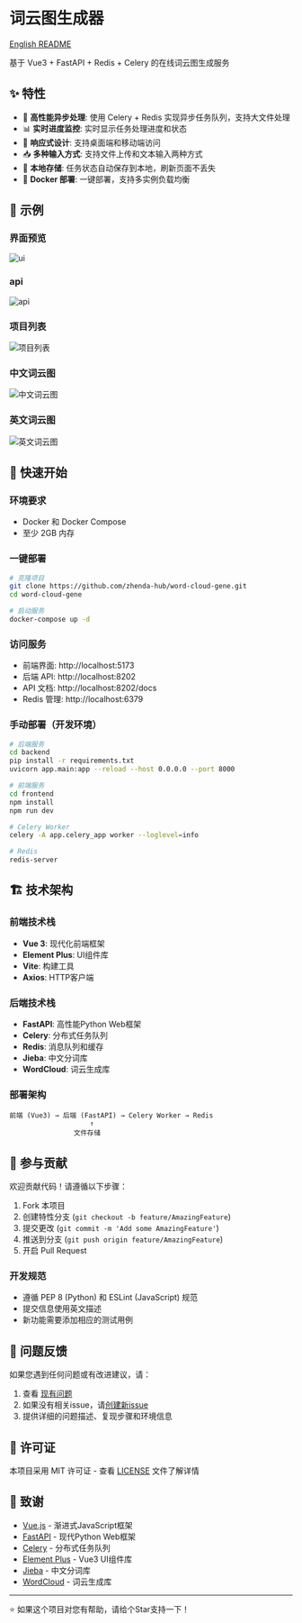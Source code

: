 # 词云图生成器

[English README](./README.en.md)


基于 Vue3 + FastAPI + Redis + Celery 的在线词云图生成服务

## ✨ 特性

- 🚀 **高性能异步处理**: 使用 Celery + Redis 实现异步任务队列，支持大文件处理
- 📊 **实时进度监控**: 实时显示任务处理进度和状态
- 📱 **响应式设计**: 支持桌面端和移动端访问
- 📥 **多种输入方式**: 支持文件上传和文本输入两种方式
- 💾 **本地存储**: 任务状态自动保存到本地，刷新页面不丢失
- 🐳 **Docker 部署**: 一键部署，支持多实例负载均衡

## 🎯 示例

### 界面预览
![ui](./images/ui.png)
### api
![api](./images/api.png)
### 项目列表
![项目列表](./images/list.png)
### 中文词云图
![中文词云图](./images/chinese.png)
### 英文词云图
![英文词云图](./images/english.png)

## 🚀 快速开始

### 环境要求
- Docker 和 Docker Compose
- 至少 2GB 内存

### 一键部署
```bash
# 克隆项目
git clone https://github.com/zhenda-hub/word-cloud-gene.git
cd word-cloud-gene

# 启动服务
docker-compose up -d
```

### 访问服务
- 前端界面: http://localhost:5173
- 后端 API: http://localhost:8202
- API 文档: http://localhost:8202/docs
- Redis 管理: http://localhost:6379

### 手动部署（开发环境）
```bash
# 后端服务
cd backend
pip install -r requirements.txt
uvicorn app.main:app --reload --host 0.0.0.0 --port 8000

# 前端服务  
cd frontend
npm install
npm run dev

# Celery Worker
celery -A app.celery_app worker --loglevel=info

# Redis
redis-server
```

## 🏗️ 技术架构

### 前端技术栈
- **Vue 3**: 现代化前端框架
- **Element Plus**: UI组件库
- **Vite**: 构建工具
- **Axios**: HTTP客户端

### 后端技术栈
- **FastAPI**: 高性能Python Web框架
- **Celery**: 分布式任务队列
- **Redis**: 消息队列和缓存
- **Jieba**: 中文分词库
- **WordCloud**: 词云生成库

### 部署架构
```
前端 (Vue3) → 后端 (FastAPI) → Celery Worker → Redis
                    ↑
                文件存储
```

## 🤝 参与贡献

欢迎贡献代码！请遵循以下步骤：

1. Fork 本项目
2. 创建特性分支 (`git checkout -b feature/AmazingFeature`)
3. 提交更改 (`git commit -m 'Add some AmazingFeature'`)
4. 推送到分支 (`git push origin feature/AmazingFeature`)
5. 开启 Pull Request

### 开发规范
- 遵循 PEP 8 (Python) 和 ESLint (JavaScript) 规范
- 提交信息使用英文描述
- 新功能需要添加相应的测试用例

## 🐛 问题反馈

如果您遇到任何问题或有改进建议，请：

1. 查看 [现有问题](https://github.com/zhenda-hub/word-cloud-gene/issues)
2. 如果没有相关issue，请[创建新issue](https://github.com/zhenda-hub/word-cloud-gene/issues/new)
3. 提供详细的问题描述、复现步骤和环境信息

## 📄 许可证

本项目采用 MIT 许可证 - 查看 [LICENSE](LICENSE) 文件了解详情

## 🙏 致谢

- [Vue.js](https://vuejs.org/) - 渐进式JavaScript框架
- [FastAPI](https://fastapi.tiangolo.com/) - 现代Python Web框架
- [Celery](https://docs.celeryq.dev/) - 分布式任务队列
- [Element Plus](https://element-plus.org/) - Vue3 UI组件库
- [Jieba](https://github.com/fxsjy/jieba) - 中文分词库
- [WordCloud](https://github.com/amueller/word_cloud) - 词云生成库

---

⭐ 如果这个项目对您有帮助，请给个Star支持一下！

